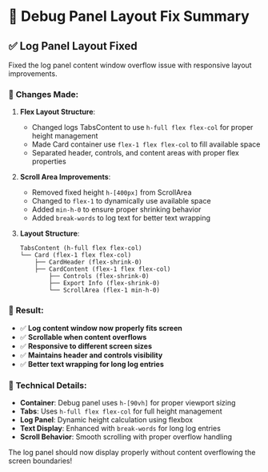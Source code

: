# 📱 Debug Panel Layout Fix Summary

## ✅ **Log Panel Layout Fixed**

Fixed the log panel content window overflow issue with responsive layout improvements.

### 🔧 **Changes Made:**

1. **Flex Layout Structure**:
   - Changed logs TabsContent to use `h-full flex flex-col` for proper height management
   - Made Card container use `flex-1 flex flex-col` to fill available space
   - Separated header, controls, and content areas with proper flex properties

2. **Scroll Area Improvements**:
   - Removed fixed height `h-[400px]` from ScrollArea
   - Changed to `flex-1` to dynamically use available space
   - Added `min-h-0` to ensure proper shrinking behavior
   - Added `break-words` to log text for better text wrapping

3. **Layout Structure**:
   ```
   TabsContent (h-full flex flex-col)
   └── Card (flex-1 flex flex-col)
       ├── CardHeader (flex-shrink-0)
       ├── CardContent (flex-1 flex flex-col)
           ├── Controls (flex-shrink-0)
           ├── Export Info (flex-shrink-0)  
           └── ScrollArea (flex-1 min-h-0)
   ```

### 📱 **Result:**

- ✅ **Log content window now properly fits screen**
- ✅ **Scrollable when content overflows**
- ✅ **Responsive to different screen sizes**
- ✅ **Maintains header and controls visibility**
- ✅ **Better text wrapping for long log entries**

### 🎯 **Technical Details:**

- **Container**: Debug panel uses `h-[90vh]` for proper viewport sizing
- **Tabs**: Uses `h-full flex flex-col` for full height management
- **Log Panel**: Dynamic height calculation using flexbox
- **Text Display**: Enhanced with `break-words` for long log entries
- **Scroll Behavior**: Smooth scrolling with proper overflow handling

The log panel should now display properly without content overflowing the screen boundaries!
